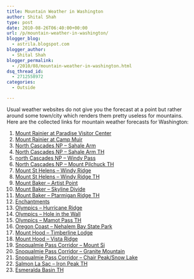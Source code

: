 ```yaml
---
title: Mountain Weather in Washington
author: Shital Shah
type: post
date: 2010-08-26T06:40:00+00:00
url: /p/mountain-weather-in-washington/
blogger_blog:
  - astrila.blogspot.com
blogger_author:
  - Shital Shah
blogger_permalink:
  - /2010/08/mountain-weather-in-washington.html
dsq_thread_id:
  - 2712558972
categories:
  - Outside

---
```

Usual weather websites do not give you the forecast at a point but rather around some town/city which renders them pretty useless for mountains. Here are the collected links for mountain weather forecasts for Washington:

  1. [Mount Rainier at Paradise Visitor Center][1]
  2. [Mount Rainier at Camp Muir][2]
  3. [North Cascades NP – Sahale Arm][3]
  4. [North Cascades NP – Sahale Arm TH][4]
  5. [north Cascades NP – Windy Pass][5]
  6. [North Cascades NP – Mount Pilchuck TH][6]
  7. [Mount St Helens – Windy Ridge][7]
  8. [Mount St Helens – Windy Ridge TH][8]
  9. [Mount Baker – Artist Point][9]
 10. [Mount Baker – Skyline Divide][10]
 11. [Mount Baker – Ptarmigan Ridge TH][11]
 12. [Enchantments][12]
 13. [Olympics – Hurricane Ridge][13]
 14. [Olympics – Hole in the Wall][14]
 15. [Olympics – Mamot Pass TH][15]
 16. [Oregon Coast – Nehalem Bay State Park][16]
 17. [Mount Hood – Timberline Lodge][17]
 18. [Mount Hood – Vista Ridge][18]
 19. [Snoqualmie Pass Corridor – Mount Si][19]
 20. [Snoqualmie Pass Corridor – Granite Mountain][20]
 21. [Snoqualmie Pass Corridor – Chair Peak/Snow Lake][21]
 22. [Salmon La Sac – Iron Peak TH][22]
 23. [Esmeralda Basin TH][23]

 [1]: http://forecast.weather.gov/MapClick.php?lat=46.77557504115353&lon=-121.74479126930237
 [2]: http://forecast.weather.gov/MapClick.php?lat=46.835477098178494&lon=-121.73139095306396
 [3]: http://forecast.weather.gov/MapClick.php?lat=48.46654767913529&lon=-121.05972290039062
 [4]: http://forecast.weather.gov/MapClick.php?lat=48.4748&lon=-121.0735
 [5]: http://forecast.weather.gov/MapClick.php?lat=48.720357602590724&lon=-120.6697940826416
 [6]: http://forecast.weather.gov/MapClick.php?lat=48.0702&lon=-121.8147
 [7]: http://forecast.weather.gov/MapClick.php?lat=46.240651955001695&lon=-122.14599609375
 [8]: http://forecast.weather.gov/MapClick.php?lat=46.2499&lon=-122.1362
 [9]: http://forecast.weather.gov/MapClick.php?lat=48.84693994263992&lon=-121.69255256652832
 [10]: http://forecast.weather.gov/MapClick.php?lat=48.874651&lon=121.855215
 [11]: http://forecast.weather.gov/MapClick.php?lat=-48.8463&lon=-121.6927
 [12]: http://forecast.weather.gov/MapClick.php?lat=47.48385887160761&lon=-120.78180313110352
 [13]: http://forecast.weather.gov/MapClick.php?lat=47.91870051188839&lon=-123.38238716125488
 [14]: http://forecast.weather.gov/MapClick.php?lat=47.941963086450755&lon=-124.65096473693847
 [15]: http://forecast.weather.gov/MapClick.php?lat=47.8278&lon=-123.0408
 [16]: http://forecast.weather.gov/MapClick.php?lat=45.672363557944365&lon=-123.93608093261719
 [17]: http://forecast.weather.gov/MapClick.php?lat=45.330366510894535&lon=-121.70937538146973
 [18]: http://forecast.weather.gov/MapClick.php?lat=45.426407377512774&lon=-121.72164916992188
 [19]: http://forecast.weather.gov/MapClick.php?lat=47.50653361720931&lon=-121.739501953125
 [20]: http://forecast.weather.gov/MapClick.php?lat=47.42367407957422&lon=-121.49333953857422
 [21]: http://forecast.weather.gov/MapClick.php?lat=47.45954949060109&lon=-121.4668607711792
 [22]: http://forecast.weather.gov/MapClick.php?lat=47.4174&lon=-120.9361
 [23]: http://forecast.weather.gov/MapClick.php?lat=47.4292&lon=-120.9377
